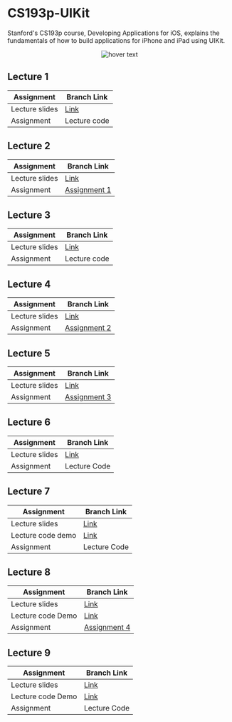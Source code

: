 # CS193p-UIKit

Stanford's CS193p course, Developing Applications for iOS, explains the fundamentals of how to build applications for iPhone and iPad using UIKit.

<p align="center">
  <img src="https://miro.medium.com/max/1200/1*UlybzoOkP5X87QLW7e7Hwg.png" title="hover text">
</p>

## Lecture 1
| Assignment | Branch Link |
| ----- | ----- |
| Lecture slides | [Link](https://github.com/maksim-mitrofanov/CS193p-UIKit/blob/main/Lecture%20Slides/Lecture%201%20Slides.pdf) |
| Assignment | Lecture code |

## Lecture 2
| Assignment | Branch Link |
| ----- | ----- |
| Lecture slides | [Link](https://github.com/maksim-mitrofanov/CS193p-UIKit/blob/main/Lecture%20Slides/Lecture%202%20Slides.pdf) |
| Assignment | [Assignment 1](https://github.com/maksim-mitrofanov/CS193p-UIKit/tree/Assignment-1) |

## Lecture 3
| Assignment | Branch Link |
| ----- | ----- |
| Lecture slides | [Link](https://github.com/maksim-mitrofanov/CS193p-UIKit/blob/main/Lecture%20Slides/Lecture%203%20Slides.pdf) |
| Assignment | Lecture code |

## Lecture 4
| Assignment | Branch Link |
| ----- | ----- |
| Lecture slides | [Link](https://github.com/maksim-mitrofanov/CS193p-UIKit/blob/main/Lecture%20Slides/Lecture%204%20Slides.pdf) |
| Assignment |[Assignment 2](https://github.com/maksim-mitrofanov/CS193p-UIKit/tree/Assignment-2) |

## Lecture 5
| Assignment | Branch Link |
| ----- | ----- |
| Lecture slides | [Link](https://github.com/maksim-mitrofanov/CS193p-UIKit/blob/main/Lecture%20Slides/Lecture%205%20Slides.pdf) |
| Assignment | [Assignment 3](https://github.com/maksim-mitrofanov/CS193p-UIKit/tree/Assignment-3) |

## Lecture 6
| Assignment | Branch Link |
| ----- | ----- |
| Lecture slides | [Link](https://github.com/maksim-mitrofanov/CS193p-UIKit/blob/main/Lecture%20Slides/Lecture%206%20Slides.pdf)|
| Assignment | Lecture Code|

## Lecture 7
| Assignment | Branch Link |
| ----- | ----- |
| Lecture slides | [Link](https://github.com/maksim-mitrofanov/CS193p-UIKit/blob/main/Lecture%20Slides/Lecture%207%20Slides.pdf)|
| Lecture code demo | [Link](https://github.com/maksim-mitrofanov/CS193p-UIKit/tree/main/Lecture%20Demos/Lecture%207%20Demos)  |
| Assignment | Lecture Code|

## Lecture 8
| Assignment | Branch Link |
| ----- | ----- |
| Lecture slides | [Link](https://github.com/maksim-mitrofanov/CS193p-UIKit/blob/main/Lecture%20Slides/Lecture%208%20Slides.pdf)|
| Lecture code Demo | [Link](https://github.com/maksim-mitrofanov/CS193p-UIKit/tree/main/Lecture%20Demos/Lecture%208%20Demos)|
| Assignment | [Assignment 4](https://github.com/maksim-mitrofanov/CS193p-UIKit/tree/Assignment-4) |

## Lecture 9
| Assignment | Branch Link |
| ----- | ----- |
| Lecture slides | [Link](https://github.com/maksim-mitrofanov/CS193p-UIKit/blob/main/Lecture%20Slides/Lecture%209%20Slides.pdf)|
| Lecture code Demo | [Link](https://github.com/maksim-mitrofanov/CS193p-UIKit/blob/main/Lecture%20Demos/Lecture%209%20Demos/CS193p%20Lecture%209%20Demo.mp4)|
| Assignment | Lecture Code |
